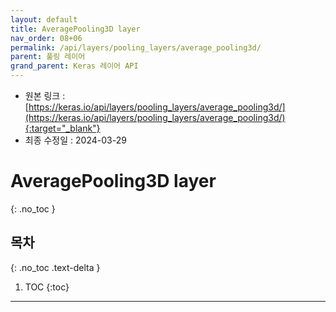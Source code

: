 ```yaml
---
layout: default
title: AveragePooling3D layer
nav_order: 08+06
permalink: /api/layers/pooling_layers/average_pooling3d/
parent: 풀링 레이어
grand_parent: Keras 레이어 API
---
```


* 원본 링크 : [https://keras.io/api/layers/pooling_layers/average_pooling3d/](https://keras.io/api/layers/pooling_layers/average_pooling3d/){:target="_blank"}
* 최종 수정일 : 2024-03-29

# AveragePooling3D layer
{: .no_toc }

## 목차
{: .no_toc .text-delta }

1. TOC
{:toc}

---
